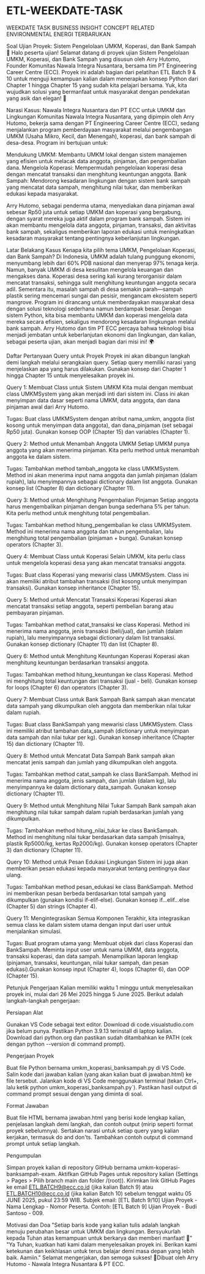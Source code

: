 # ETL-WEEKDATE-TASK
WEEKDATE TASK BUSINESS INSIGHT CONCEPT RELATED ENVIRONMENTAL ENERGI TERBARUKAN



Soal Ujian Proyek: Sistem Pengelolaan UMKM, Koperasi, dan Bank Sampah 🌟
Halo peserta ujian! Selamat datang di proyek ujian Sistem Pengelolaan UMKM, Koperasi, dan Bank Sampah yang disusun oleh Arry Hutomo, Founder Komunitas Nawala Integra Nusantara, bersama tim PT Engineering Career Centre (ECC). Proyek ini adalah bagian dari pelatihan ETL Batch 9 & 10 untuk menguji kemampuan kalian dalam menerapkan konsep Python dari Chapter 1 hingga Chapter 15 yang sudah kita pelajari bersama. Yuk, kita wujudkan solusi yang bermanfaat untuk masyarakat dengan pendekatan yang asik dan elegan! 🚀

Narasi Kasus: Nawala Integra Nusantara dan PT ECC untuk UMKM dan Lingkungan
Komunitas Nawala Integra Nusantara, yang dipimpin oleh Arry Hutomo, bekerja sama dengan PT Engineering Career Centre (ECC), sedang menjalankan program pemberdayaan masyarakat melalui pengembangan UMKM (Usaha Mikro, Kecil, dan Menengah), koperasi, dan bank sampah di desa-desa. Program ini bertujuan untuk:

Mendukung UMKM: Membantu UMKM lokal dengan sistem manajemen yang efisien untuk melacak data anggota, pinjaman, dan pengembalian dana.
Mengelola Koperasi: Mempermudah pengelolaan koperasi desa dengan mencatat transaksi dan menghitung keuntungan anggota.
Bank Sampah: Mendorong kesadaran lingkungan dengan sistem bank sampah yang mencatat data sampah, menghitung nilai tukar, dan memberikan edukasi kepada masyarakat.

Arry Hutomo, sebagai penderma utama, menyediakan dana pinjaman awal sebesar Rp50 juta untuk setiap UMKM dan koperasi yang bergabung, dengan syarat mereka juga aktif dalam program bank sampah. Sistem ini akan membantu mengelola data anggota, pinjaman, transaksi, dan aktivitas bank sampah, sekaligus memberikan laporan edukasi untuk meningkatkan kesadaran masyarakat tentang pentingnya keberlanjutan lingkungan.

Latar Belakang Kasus
Kenapa kita pilih tema UMKM, Pengelolaan Koperasi, dan Bank Sampah? Di Indonesia, UMKM adalah tulang punggung ekonomi, menyumbang lebih dari 60% PDB nasional dan menyerap 97% tenaga kerja. Namun, banyak UMKM di desa kesulitan mengelola keuangan dan mengakses dana. Koperasi desa sering kali kurang terorganisir dalam mencatat transaksi, sehingga sulit menghitung keuntungan anggota secara adil. Sementara itu, masalah sampah di desa semakin parah—sampah plastik sering mencemari sungai dan pesisir, mengancam ekosistem seperti mangrove.
Program ini dirancang untuk memberdayakan masyarakat desa dengan solusi teknologi sederhana namun berdampak besar. Dengan sistem Python, kita bisa membantu UMKM dan koperasi mengelola data mereka secara efisien, sekaligus mendorong kesadaran lingkungan melalui bank sampah. Arry Hutomo dan tim PT ECC percaya bahwa teknologi bisa menjadi jembatan untuk keberlanjutan ekonomi dan lingkungan, dan kalian, sebagai peserta ujian, akan menjadi bagian dari misi ini! 🌍

Daftar Pertanyaan Query untuk Proyek
Proyek ini akan dibangun langkah demi langkah melalui serangkaian query. Setiap query memiliki narasi yang menjelaskan apa yang harus dilakukan. Gunakan konsep dari Chapter 1 hingga Chapter 15 untuk menyelesaikan proyek ini.

Query 1: Membuat Class untuk Sistem UMKM
Kita mulai dengan membuat class UMKMSystem yang akan menjadi inti dari sistem ini. Class ini akan menyimpan data dasar seperti nama UMKM, data anggota, dan dana pinjaman awal dari Arry Hutomo.  

Tugas: Buat class UMKMSystem dengan atribut nama_umkm, anggota (list kosong untuk menyimpan data anggota), dan dana_pinjaman (set sebagai Rp50 juta). Gunakan konsep OOP (Chapter 15) dan variables (Chapter 1).

Query 2: Method untuk Menambah Anggota UMKM
Setiap UMKM punya anggota yang akan menerima pinjaman. Kita perlu method untuk menambah anggota ke dalam sistem.  

Tugas: Tambahkan method tambah_anggota ke class UMKMSystem. Method ini akan menerima input nama anggota dan jumlah pinjaman (dalam rupiah), lalu menyimpannya sebagai dictionary dalam list anggota. Gunakan konsep list (Chapter 8) dan dictionary (Chapter 11).

Query 3: Method untuk Menghitung Pengembalian Pinjaman
Setiap anggota harus mengembalikan pinjaman dengan bunga sederhana 5% per tahun. Kita perlu method untuk menghitung total pengembalian.  

Tugas: Tambahkan method hitung_pengembalian ke class UMKMSystem. Method ini menerima nama anggota dan tahun pengembalian, lalu menghitung total pengembalian (pinjaman + bunga). Gunakan konsep operators (Chapter 3).

Query 4: Membuat Class untuk Koperasi
Selain UMKM, kita perlu class untuk mengelola koperasi desa yang akan mencatat transaksi anggota.  

Tugas: Buat class Koperasi yang mewarisi class UMKMSystem. Class ini akan memiliki atribut tambahan transaksi (list kosong untuk menyimpan transaksi). Gunakan konsep inheritance (Chapter 15).

Query 5: Method untuk Mencatat Transaksi Koperasi
Koperasi akan mencatat transaksi setiap anggota, seperti pembelian barang atau pembayaran pinjaman.  

Tugas: Tambahkan method catat_transaksi ke class Koperasi. Method ini menerima nama anggota, jenis transaksi (beli/jual), dan jumlah (dalam rupiah), lalu menyimpannya sebagai dictionary dalam list transaksi. Gunakan konsep dictionary (Chapter 11) dan list (Chapter 8).

Query 6: Method untuk Menghitung Keuntungan Koperasi
Koperasi akan menghitung keuntungan berdasarkan transaksi anggota.  

Tugas: Tambahkan method hitung_keuntungan ke class Koperasi. Method ini menghitung total keuntungan dari transaksi (jual - beli). Gunakan konsep for loops (Chapter 6) dan operators (Chapter 3).

Query 7: Membuat Class untuk Bank Sampah
Bank sampah akan mencatat data sampah yang dikumpulkan oleh anggota dan memberikan nilai tukar dalam rupiah.  

Tugas: Buat class BankSampah yang mewarisi class UMKMSystem. Class ini memiliki atribut tambahan data_sampah (dictionary untuk menyimpan data sampah dan nilai tukar per kg). Gunakan konsep inheritance (Chapter 15) dan dictionary (Chapter 11).

Query 8: Method untuk Mencatat Data Sampah
Bank sampah akan mencatat jenis sampah dan jumlah yang dikumpulkan oleh anggota.  

Tugas: Tambahkan method catat_sampah ke class BankSampah. Method ini menerima nama anggota, jenis sampah, dan jumlah (dalam kg), lalu menyimpannya ke dalam dictionary data_sampah. Gunakan konsep dictionary (Chapter 11).

Query 9: Method untuk Menghitung Nilai Tukar Sampah
Bank sampah akan menghitung nilai tukar sampah dalam rupiah berdasarkan jumlah yang dikumpulkan.  

Tugas: Tambahkan method hitung_nilai_tukar ke class BankSampah. Method ini menghitung nilai tukar berdasarkan data sampah (misalnya, plastik Rp5000/kg, kertas Rp2000/kg). Gunakan konsep operators (Chapter 3) dan dictionary (Chapter 11).

Query 10: Method untuk Pesan Edukasi Lingkungan
Sistem ini juga akan memberikan pesan edukasi kepada masyarakat tentang pentingnya daur ulang.  

Tugas: Tambahkan method pesan_edukasi ke class BankSampah. Method ini memberikan pesan berbeda berdasarkan total sampah yang dikumpulkan (gunakan kondisi if-elif-else). Gunakan konsep if...elif...else (Chapter 5) dan strings (Chapter 4).

Query 11: Mengintegrasikan Semua Komponen
Terakhir, kita integrasikan semua class ke dalam sistem utama dengan input dari user untuk menjalankan simulasi.  

Tugas: Buat program utama yang:
Membuat objek dari class Koperasi dan BankSampah.
Meminta input user untuk nama UMKM, data anggota, transaksi koperasi, dan data sampah.
Menampilkan laporan lengkap (pinjaman, transaksi, keuntungan, nilai tukar sampah, dan pesan edukasi).Gunakan konsep input (Chapter 4), loops (Chapter 6), dan OOP (Chapter 15).




Petunjuk Pengerjaan
Kalian memiliki waktu 1 minggu untuk menyelesaikan proyek ini, mulai dari 26 Mei 2025 hingga 5 June 2025. Berikut adalah langkah-langkah pengerjaan:

Persiapan Alat  

Gunakan VS Code sebagai text editor. Download di code.visualstudio.com jika belum punya.
Pastikan Python 3.9.13 terinstall di laptop kalian. Download dari python.org dan pastikan sudah ditambahkan ke PATH (cek dengan python --version di command prompt).


Pengerjaan Proyek  

Buat file Python bernama umkm_koperasi_banksampah.py di VS Code.
Salin kode dari jawaban kalian (yang akan kalian buat di jawaban.html) ke file tersebut.
Jalankan kode di VS Code menggunakan terminal (tekan Ctrl+, lalu ketik python umkm_koperasi_banksampah.py`).
Pastikan hasil output di command prompt sesuai dengan yang diminta di soal.


Format Jawaban  

Buat file HTML bernama jawaban.html yang berisi kode lengkap kalian, penjelasan langkah demi langkah, dan contoh output (mirip seperti format proyek sebelumnya).
Sertakan narasi untuk setiap query yang kalian kerjakan, termasuk do and don'ts.
Tambahkan contoh output di command prompt untuk setiap langkah.


Pengumpulan  

Simpan proyek kalian di repository GitHub bernama umkm-koperasi-banksampah-exam.
Aktifkan GitHub Pages untuk repository kalian (Settings > Pages > Pilih branch main dan folder /(root)).
Kirimkan link GitHub Pages ke email ETL.BATCH9@ecc.co.id (jika kalian Batch 9) atau ETL.BATCH10@ecc.co.id (jika kalian Batch 10) sebelum tenggat waktu 05 JUNE 2025, pukul 23:59 WIB.
Subjek email: [ETL Batch 9/10] Ujian Proyek - Nama Lengkap - Nomor Peserta.
Contoh: [ETL Batch 9] Ujian Proyek - Budi Santoso - 009.




Motivasi dan Doa
"Setiap baris kode yang kalian tulis adalah langkah menuju perubahan besar untuk UMKM dan lingkungan. Bersyukurlah kepada Tuhan atas kemampuan untuk berkarya dan memberi manfaat! 🌟"
"Ya Tuhan, kuatkan hati kami dalam menyelesaikan proyek ini. Berikan kami ketekunan dan keikhlasan untuk terus belajar demi masa depan yang lebih baik. Aamiin."
Selamat mengerjakan, dan semoga sukses! 🚀Dibuat oleh Arry Hutomo - Nawala Integra Nusantara & PT ECC.
